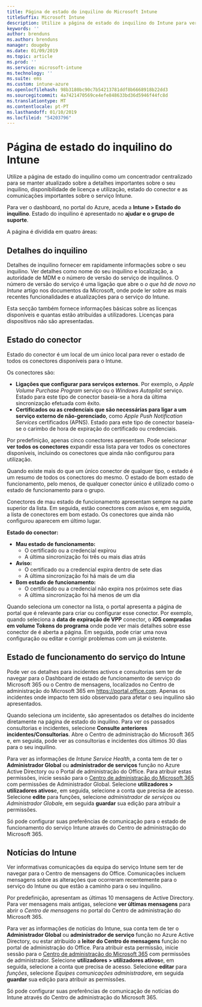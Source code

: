 ```yaml
---
title: Página de estado do inquilino do Microsoft Intune
titleSuffix: Microsoft Intune
description: Utilize a página de estado do inquilino do Intune para ver os detalhes de inquilino importante sem sair do portal do Intune
keywords: ''
author: brenduns
ms.author: brenduns
manager: dougeby
ms.date: 01/09/2019
ms.topic: article
ms.prod: ''
ms.service: microsoft-intune
ms.technology: ''
ms.suite: ems
ms.custom: intune-azure
ms.openlocfilehash: 98b3180bc90c7b54213781ddf8b6668918b22dd3
ms.sourcegitcommit: 4a7421470569ce4efe848633bd36d5946f44fc8d
ms.translationtype: MT
ms.contentlocale: pt-PT
ms.lasthandoff: 01/10/2019
ms.locfileid: "54203796"
---
```

# <a name="intune-tenant-status-page"></a>Página de estado do inquilino do Intune
Utilize a página de estado do inquilino como um concentrador centralizado para se manter atualizado sobre a detalhes importantes sobre o seu inquilino, disponibilidade de licença e utilização, estado do conector e as comunicações importantes sobre o serviço Intune.  

Para ver o dashboard, no portal do Azure, aceda a **Intune > Estado do inquilino**.  Estado do inquilino é apresentado no **ajudar e o grupo de suporte**.  

A página é dividida em quatro áreas:

## <a name="tenant-details"></a>Detalhes do inquilino
Detalhes de inquilino fornecer em rapidamente informações sobre o seu inquilino. Ver detalhes como nome do seu inquilino e localização, a autoridade de MDM e o número de versão do serviço de inquilinos. O número de versão do serviço é uma ligação que abre o *o que há de novo no Intune* artigo nos documentos da Microsoft, onde pode ler sobre as mais recentes funcionalidades e atualizações para o serviço do Intune.  

Esta secção também fornece informações básicas sobre as licenças disponíveis e quantas estão atribuídas a utilizadores. Licenças para dispositivos não são apresentadas.

## <a name="connector-status"></a>Estado do conector
Estado do conector é um local de um único local para rever o estado de todos os conectores disponíveis para o Intune.  

Os conectores são:
- **Ligações que configurar para serviços externos**. Por exemplo, o *Apple Volume Purchase Program* serviço ou o *Windows Autopilot* serviço.  Estado para este tipo de conector baseia-se a hora da última sincronização efetuada com êxito.
- **Certificados ou as credenciais que são necessárias para ligar a um serviço externo de não-gerenciado**, como *Apple Push Notification Services* certificados (APNS). Estado para este tipo de conector baseia-se o carimbo de hora de expiração do certificado ou credenciais.  

Por predefinição, apenas cinco conectores apresentam. Pode selecionar **ver todos os conectores** expandir essa lista para ver todos os conectores disponíveis, incluindo os conectores que ainda não configurou para utilização.  

Quando existe mais do que um único conector de qualquer tipo, o estado é um resumo de todos os conectores do mesmo. O estado de bom estado de funcionamento, pelo menos, de qualquer conector único é utilizado como o estado de funcionamento para o grupo.  

Conectores de mau estado de funcionamento apresentam sempre na parte superior da lista. Em seguida, estão conectores com avisos e, em seguida, a lista de conectores em bom estado. Os conectores que ainda não configurou aparecem em último lugar.

**Estado do conector:**
- **Mau estado de funcionamento:**
    - O certificado ou a credencial expirou
    - A última sincronização foi três ou mais dias atrás
- **Aviso:**
    - O certificado ou a credencial expira dentro de sete dias
    - A última sincronização foi há mais de um dia
- **Bom estado de funcionamento:**
    - O certificado ou a credencial não expira nos próximos sete dias
    - A última sincronização foi há menos de um dia  

Quando seleciona um conector na lista, o portal apresenta a página de portal que é relevante para criar ou configurar esse conector.  Por exemplo, quando seleciona a **data de expiração de VPP** conector, o **iOS compradas em volume Tokens do programa** onde pode ver mais detalhes sobre esse conector de é aberta a página. Em seguida, pode criar uma nova configuração ou editar e corrigir problemas com um já existente.  

## <a name="intune-service-health"></a>Estado de funcionamento do serviço do Intune  
Pode ver os detalhes para incidentes activos e consultorias sem ter de navegar para o Dashboard de estado de funcionamento de serviço do Microsoft 365 ou o Centro de mensagens, localizados no Centro de administração do Microsoft 365 em https://portal.office.com. Apenas os incidentes onde impacto tem sido observado para afetar o seu inquilino são apresentados.  

Quando seleciona um incidente, são apresentados os detalhes do incidente diretamente na página de estado do inquilino. Para ver os passados consultorias e incidentes, selecione **Consulte anteriores incidentes/Consultorias**. Abre o Centro de administração do Microsoft 365 e, em seguida, pode ver as consultorias e incidentes dos últimos 30 dias para o seu inquilino.  

Para ver as informações de *Intune Service Health*, a conta tem de ter o **Administrador Global** ou **administrador de serviços** função no Azure Active Directory ou o Portal de administração do Office. Para atribuir estas permissões, inicie sessão para o [Centro de administração do Microsoft 365](https://portal.officeppe.com/AdminPortal/Home#/homepage) com permissões de Administrador Global. Selecione **utilizadores > utilizadores ativos**e, em seguida, selecione a conta que precisa de acesso. Selecione **edite** para funções, selecione *administrador de serviços* ou *Administrador Global*e, em seguida **guardar** sua edição para atribuir a permissões.  

Só pode configurar suas preferências de comunicação para o estado de funcionamento do serviço Intune através do Centro de administração do Microsoft 365.

## <a name="intune-news"></a>Notícias do Intune  
Ver informativas comunicações da equipa do serviço Intune sem ter de navegar para o Centro de mensagens do Office. Comunicações incluem mensagens sobre as alterações que ocorreram recentemente para o serviço do Intune ou que estão a caminho para o seu inquilino.  

Por predefinição, apresentam as últimas 10 mensagens de Active Directory. Para ver mensagens mais antigas, selecione **ver últimas mensagens** para abrir o *Centro de mensagens* no portal do Centro de administração do Microsoft 365.  

Para ver as informações de notícias do Intune, sua conta tem de ter o **Administrador Global** ou **administrador de serviço** função no Azure Active Directory, ou estar atribuído a **leitor do Centro de mensagens**  função no portal de administração do Office.  Para atribuir esta permissão, inicie sessão para o [Centro de administração do Microsoft 365](https://portal.officeppe.com/AdminPortal/Home#/homepage) com permissões de administrador. Selecione **utilizadores > utilizadores ativos**e, em seguida, selecione a conta que precisa de acesso. Selecione **editar** para *funções*, selecione *Equipes comunicações administrador*e, em seguida **guardar** sua edição para atribuir as permissões.  

Só pode configurar suas preferências de comunicação de notícias do Intune através do Centro de administração do Microsoft 365.
